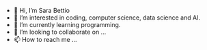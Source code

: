 - 👋 Hi, I’m Sara Bettio
- 👀 I’m interested in coding, computer science, data science and AI.
- 🌱 I’m currently learning programming.
- 💞️ I’m looking to collaborate on ...
- 📫 How to reach me ...

<!---
sarabettio/sarabettio is a ✨ special ✨ repository because its `README.md` (this file) appears on your GitHub profile.
You can click the Preview link to take a look at your changes.
--->
